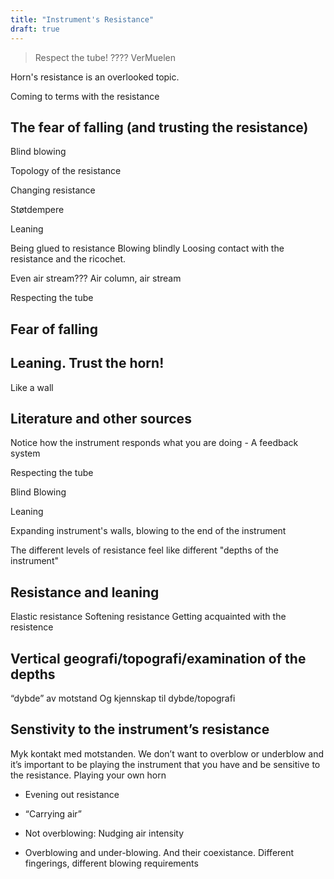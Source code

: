 ```yaml
---
title: "Instrument's Resistance"
draft: true
---
```


> Respect the tube! ???? VerMuelen



Horn's resistance is an overlooked topic.

Coming to terms with the resistance

## The fear of falling (and trusting the resistance)


Blind blowing

Topology of the resistance


Changing resistance

Støtdempere

Leaning

Being glued to resistance
Blowing blindly
Loosing contact with the resistance and the ricochet.

Even air stream??? Air column, air stream

Respecting the tube

## Fear of falling


## Leaning. Trust the horn!

Like a wall

## Literature and other sources

Notice how the instrument responds what you are doing - A feedback system

Respecting the tube


Blind Blowing

Leaning

Expanding instrument's walls, blowing to the end of the instrument

The different levels of resistance feel like different "depths of the instrument"

## Resistance and leaning
Elastic resistance
Softening resistance
Getting acquainted with the resistence

## Vertical geografi/topografi/examination of the depths
“dybde” av motstand
Og kjennskap til dybde/topografi


## Senstivity to the instrument’s resistance

Myk kontakt med motstanden. We don’t want to overblow or underblow and it’s important to be playing the instrument that you have and be sensitive to the resistance. Playing your own horn

- Evening out resistance
- “Carrying air”

- Not overblowing: Nudging air intensity
- Overblowing and under-blowing. And their coexistance. Different fingerings, different blowing requirements
